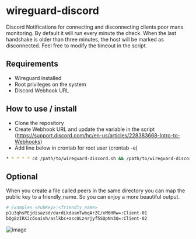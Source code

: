 # wireguard-discord
Discord Notifications for connecting and disconnecting clients poor mans monitoring.
By default it will run every minute the check. When the last handshake is older than three minutes, the host will be marked as disconnected.
Feel free to modify the timeout in the script.

## Requirements
- Wireguard installed
- Root privileges on the system
- Discord Webhook URL

## How to use / install
- Clone the repository
- Create Webhook URL and update the variable in the script (https://support.discord.com/hc/en-us/articles/228383668-Intro-to-Webhooks)
- Add line below in crontab for root user (crontab -e)

```bash
* * * * * cd /path/to/wireguard-discord.sh && /path/to/wireguard-discord.sh > /dev/null 2>&1
```


## Optional
When you create a file called peers in the same directory you can map the public key to a friendly_name. So you can enjoy a more beautiful output.

```bash
# Examples <PubKey>:<friendly_name>
p1u3qhsPEjdisazsd/da+dLkdasmTwbqArZC/xM6HRw=:Client-01
bQg8zIRXJcöoaish/aslkbc+asc0Lz4rjyf5SQpNn3Q=:Client-02
```

![image](https://github.com/user-attachments/assets/1dd529fc-673f-4032-95c9-94c499f522c9)
